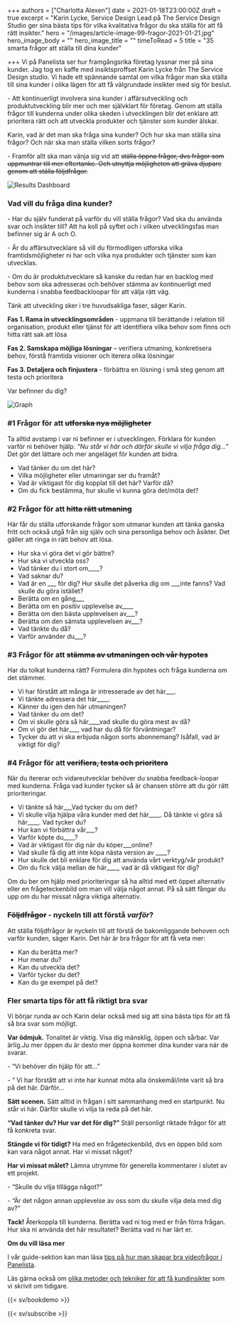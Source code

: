 +++
authors = ["Charlotta Alexen"]
date = 2021-01-18T23:00:00Z
draft = true
excerpt = "Karin Lycke, Service Design Lead på The Service Design Studio ger sina bästa tips för vilka kvalitativa frågor du ska ställa för att få rätt insikter."
hero = "/images/article-image-99-fragor-2021-01-21.jpg"
hero_image_body = ""
hero_image_title = ""
timeToRead = 5
title = "35 smarta frågor att ställa till dina kunder"

+++
Vi på Panelista ser hur framgångsrika företag lyssnar mer på sina kunder. Jag tog en kaffe med insiktsproffset Karin Lycke från The Service Design studio. Vi hade ett spännande samtal om vilka frågor man ska ställa till sina kunder i olika lägen för att få välgrundade insikter med sig för beslut.

\- Att kontinuerligt involvera sina kunder i affärsutveckling och produktutveckling blir mer och mer självklart för företag. Genom att ställa frågor till kunderna under olika skeden i utvecklingen blir det enklare att prioritera rätt och att utveckla produkter och tjänster som kunder älskar.

Karin, vad är det man ska fråga sina kunder? Och hur ska man ställa sina frågor? Och när ska man ställa vilken sorts frågor?

\- Framför allt ska man vänja sig vid att ~~ställa öppna frågor, dvs frågor som uppmuntrar till mer eftertanke. Och utnyttja möjligheten att gräva djupare genom att ställa följdfrågor.~~

<div class="Image__small"> <img src="/images/illustrationcluster08-2021-01-20.png" alt="Results Dashboard" /></div>

### Vad vill du fråga dina kunder?

\- Har du själv funderat på varför du vill ställa frågor? Vad ska du använda svar och insikter till? Att ha koll på syftet och i vilken utvecklingsfas man befinner sig är A och O.

\- Är du affärsutvecklare så vill du förmodligen utforska vilka framtidsmöjligheter ni har och vilka nya produkter och tjänster som kan utvecklas.

\- Om du är produktutvecklare så kanske du redan har en backlog med behov som ska adresseras och behöver stämma av kontinuerligt med kunderna i snabba feedbackloopar för att välja rätt väg.

Tänk att utveckling sker i tre huvudsakliga faser, säger Karin.

**Fas 1. Rama in utvecklingsområden** - uppmana till berättande i relation till organisation, produkt eller tjänst för att identifiera vilka behov som finns och hitta rätt sak att lösa

**Fas 2. Samskapa möjliga lösningar** – verifiera utmaning, konkretisera behov, förstå framtida visioner och iterera olika lösningar

**Fas 3. Detaljera och finjustera** - förbättra en lösning i små steg genom att testa och prioritera

Var befinner du dig?

<div class="Image__medium"> <img src="/images/bubbles2-2021-01-20.jpg" alt="Graph" /> </div>

### #1 Frågor för att ~~utforska nya möjligheter~~

Ta alltid avstamp i var ni befinner er i utvecklingen. Förklara för kunden varför ni behöver hjälp. _“Nu står vi här och därför skulle vi vilja fråga dig…”_ Det gör det lättare och mer angeläget för kunden att bidra.

* Vad tänker du om det här?
* Vilka möjligheter eller utmaningar ser du framåt?
* Vad är viktigast för dig kopplat till det här? Varför då?
* Om du fick bestämma, hur skulle vi kunna göra det/möta det?

### #2 Frågor för att ~~hitta rätt utmaning~~

Här får du ställa utforskande frågor som utmanar kunden att tänka ganska fritt och också utgå från sig själv och sina personliga behov och åsikter. Det gäller att ringa in rätt behov att lösa.

* Hur ska vi göra det vi gör bättre?
* Hur ska vi utveckla oss?
* Vad tänker du i stort om____?
* Vad saknar du?
* Vad är en ___ för dig? Hur skulle det påverka dig om ___inte fanns? Vad skulle du göra istället?
* Berätta om en gång___
* Berätta om en positiv upplevelse av____
* Berätta om den bästa upplevelsen av___?
* Berätta om den sämsta upplevelsen av___?
* Vad tänkte du då?
* Varför använder du___?

### #3 Frågor för att ~~stämma av utmaningen och vår hypotes~~

Har du tolkat kunderna rätt? Formulera din hypotes och fråga kunderna om det stämmer.

* Vi har förstått att många är intresserade av det här___.
* Vi tänkte adressera det här____.
* Känner du igen den här utmaningen?
* Vad tänker du om det?
* Om vi skulle göra så här____vad skulle du göra mest av då?
* Om vi gör det här___, vad har du då för förväntningar?
* Tycker du att vi ska erbjuda någon sorts abonnemang? Isåfall, vad är viktigt för dig?

### #4 Frågor för att ~~verifiera, testa och prioritera~~

När du itererar och vidareutvecklar behöver du snabba feedback-loopar med kunderna. Fråga vad kunder tycker så är chansen större att du gör rätt prioriteringar.

* Vi tänkte så här___Vad tycker du om det?
* Vi skulle vilja hjälpa våra kunder med det här____. Då tänkte vi göra så här____. Vad tycker du?
* Hur kan vi förbättra vår___?
* Varför köpte du____?
* Vad är viktigast för dig när du köper___online?
* Vad skulle få dig att inte köpa nästa version av ____?
* Hur skulle det bli enklare för dig att använda vårt verktyg/vår produkt?
* Om du fick välja mellan de här____, vad är då viktigast för dig?

Om du ber om hjälp med prioriteringar så ha alltid med ett öppet alternativ eller en frågeteckenbild om man vill välja något annat. På så sätt fångar du upp om du har missat några viktiga alternativ.

### ~~Följdfrågor~~ - nyckeln till att förstå _varför_?

Att ställa följdfrågor är nyckeln till att förstå de bakomliggande behoven och varför kunden, säger Karin. Det här är bra frågor för att få veta mer:

* Kan du berätta mer?
* Hur menar du?
* Kan du utveckla det?
* Varför tycker du det?
* Kan du ge exempel på det?

### Fler smarta tips för att få riktigt bra svar

Vi börjar runda av och Karin delar också med sig att sina bästa tips för att få så bra svar som möjligt.

**Var ödmjuk.** Tonalitet är viktig. Visa dig mänsklig, öppen och sårbar. Var ärlig.Ju mer öppen du är desto mer öppna kommer dina kunder vara när de svarar.

\- “Vi behöver din hjälp för att…”

\- “ Vi har förstått att vi inte har kunnat möta alla önskemål/inte varit så bra på det här. Därför…

**Sätt scenen.** Sätt alltid in frågan i sitt sammanhang med en startpunkt. Nu står vi här. Därför skulle vi vilja ta reda på det här.

**“Vad tänker du? Hur var det för dig?”** Ställ personligt riktade frågor för att få konkreta svar.

**Stängde vi för tidigt?** Ha med en frågeteckenbild, dvs en öppen bild som kan vara något annat. Har vi missat något?

**Har vi missat målet?** Lämna utrymme för generella kommentarer i slutet av ett projekt.

\- “Skulle du vilja tillägga något?”

\- “Är det någon annan upplevelse av oss som du skulle vilja dela med dig av?”

**Tack!** Återkoppla till kunderna. Berätta vad ni tog med er från förra frågan. Hur ska ni använda det här resultatet? Berätta vad ni har lärt er.

**Om du vill läsa mer**

I vår guide-sektion kan man läsa [tips på hur man skapar bra videofrågor i Panelista](https://panelista.com/guide/how-to-create-your-first-video-question "Hur man skapar bra videofrågor").

Läs gärna också om [olika metoder och tekniker för att få kundinsikter](https://articles.panelista.com/sv/verktygslada-for-kundinsikter/ "Verktygslåda för kundinsikter") som vi skrivit om tidigare.

{{< sv/bookdemo >}}

{{< sv/subscribe >}}